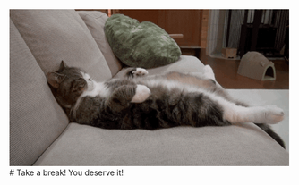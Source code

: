 <img title="a title" alt="Alt text" src="https://github.com/Gh0stlyKn1ght/ADHD-Friendly-security/blob/7fedad6e309b4dc1243cdd5dcb38e45ab6f7181b/ADHD-Friendly%20Notes/ADHD-Friendly%20Notes%20Hashcat/assets/giphy-1153829627.gif">
# Take a break! You deserve it!
